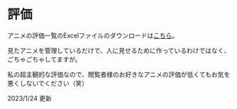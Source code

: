 # 評価

アニメの評価一覧のExcelファイルのダウンロードは[こちら](https://github.com/yuusanx3/anime/raw/master/Anime.xlsx)。

見たアニメを管理しているだけで、人に見せるために作っているわけではなく、ごちゃごちゃしてますが。

私の超主観的な評価なので、閲覧者様のお好きなアニメの評価が低くてもお気を悪くしないでください（笑）

2023/1/24 更新
